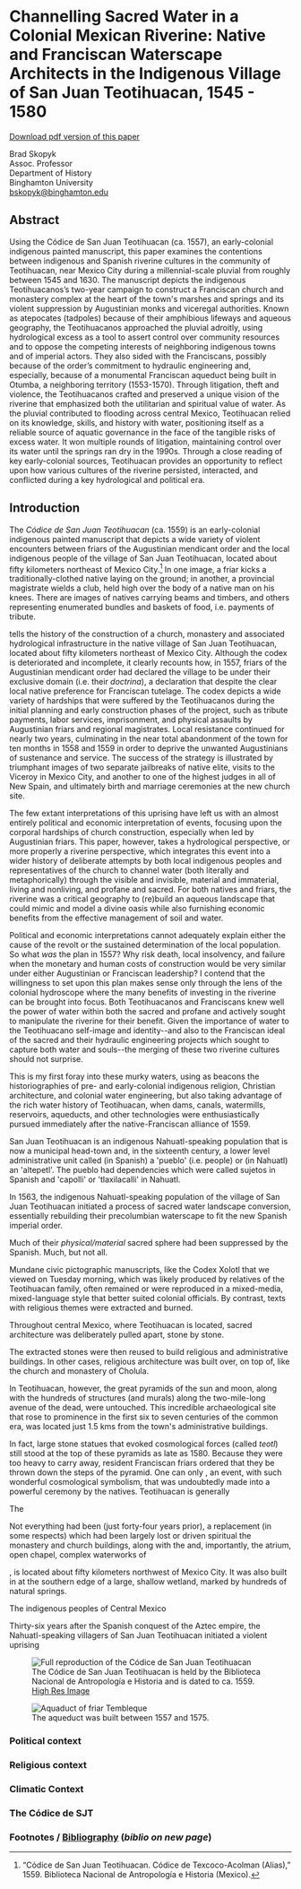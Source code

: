 # Channelling Sacred Water in a Colonial Mexican Riverine: Native and Franciscan Waterscape Architects in the Indigenous Village of San Juan Teotihuacan, 1545 - 1580

[Download pdf version of this paper](https://brad-skopyk.github.io/sjt.pdf)

Brad Skopyk  
Assoc. Professor  
Department of History  
Binghamton University  
[bskopyk@binghamton.edu](mailto:bskopyk@binghamton.edu)  

## Abstract

Using the Códice de San Juan Teotihuacan (ca. 1557), an early-colonial indigenous painted manuscript, this paper examines the contentions between indigenous and Spanish riverine cultures in the community of Teotihuacan, near Mexico City during a millennial-scale pluvial from roughly between 1545 and 1630. The manuscript depicts the indigenous Teotihuacanos’s two-year campaign to construct a Franciscan church and monastery complex at the heart of the town's marshes and springs and its violent suppression by Augustinian monks and viceregal authorities. Known as atepocates (tadpoles) because of their amphibious lifeways and aqueous geography, the Teotihuacanos approached the pluvial adroitly, using hydrological excess as a tool to assert control over community resources and to oppose the competing interests of neighboring indigenous towns and of imperial actors. They also sided with the Franciscans, possibly because of the order’s commitment to hydraulic engineering and, especially, because of a monumental Franciscan aqueduct being built in Otumba, a neighboring territory (1553-1570). Through litigation, theft and violence, the Teotihuacanos crafted and preserved a unique vision of the riverine that emphasized both the utilitarian and spiritual value of water. As the pluvial contributed to flooding across central Mexico, Teotihuacan relied on its knowledge, skills, and history with water, positioning itself as a reliable source of aquatic governance in the face of the tangible risks of excess water. It won multiple rounds of litigation, maintaining control over its water until the springs ran dry in the 1990s. Through a close reading of key early-colonial sources, Teotihuacan provides an opportunity to reflect upon how various cultures of the riverine persisted, interacted, and conflicted during a key hydrological and political era.

## Introduction

The *Códice de San Juan Teotihuacan* (ca. 1559) is an early-colonial indigenous painted manuscript that depicts a wide variety of violent encounters between friars of the Augustinian mendicant order and the local indigenous people of the village of San Juan Teotihuacan, located about fifty kilometers northeast of Mexico City.[^1] In one image, a friar kicks a traditionally-clothed native laying on the ground; in another, a provincial magistrate wields a club, held high over the body of a native man on his knees. There are images of natives carrying beams and timbers, and others representing enumerated bundles and baskets of food, i.e. payments of tribute.

[^1]: “Códice de San Juan Teotihuacan. Códice de Texcoco-Acolman (Alias),” 1559. Biblioteca Nacional de Antropología e Historia (Mexico).

tells the history of the construction of a church, monastery and associated hydrological infrastructure in the native village of San Juan Teotihuacan, located about fifty kilometers northeast of Mexico City. Although the codex is deteriorated and incomplete, it clearly recounts how, in 1557, friars of the Augustinian mendicant order had declared the village to be under their exclusive domain (i.e. their *doctrina*), a declaration that despite the clear local native preference for Franciscan tutelage. The codex depicts a wide variety of hardships that were suffered by the Teotihuacanos during the initial planning and early construction phases of the project, such as tribute payments, labor services, imprisonment, and physical assaults by Augustinian friars and regional magistrates. Local resistance continued for nearly two years, culminating in the near total abandonment of the town for ten months in 1558 and 1559 in order to deprive the unwanted Augustinians of sustenance and service. The success of the strategy is illustrated by triumphant images of two separate jailbreaks of native elite, visits to the Viceroy in Mexico City, and another to one of the highest judges in all of New Spain, and ultimately birth and marriage ceremonies at the new church site.

The few extant interpretations of this uprising have left us with an almost entirely political and economic interpretation of events, focusing upon the corporal hardships of church construction, especially when led by Augustinian friars. This paper, however, takes a hydrological perspective, or more properly a riverine perspective, which integrates this event into a wider history of deliberate attempts by both local indigenous peoples and representatives of the church to channel water (both literally and metaphorically) through the visible and invisible, material and immaterial, living and nonliving, and profane and sacred. For both natives and friars, the riverine was a critical geography to (re)build an aqueous landscape that could mimic and model a divine oasis while also furnishing economic benefits from the effective management of soil and water.

Political and economic interpretations cannot adequately explain either the cause of the revolt or the sustained determination of the local population. So what *was* the plan in 1557? Why risk death, local insolvency, and failure when the monetary and human costs of construction would be very similar under either Augustinian or Franciscan leadership? I contend that the willingness to set upon this plan makes sense only through the lens of the colonial hydroscope where the many benefits of investing in the riverine can be brought into focus. Both Teotihuacanos and Franciscans knew well the power of water within both the sacred and profane and actively sought to manipulate the riverine for their benefit. Given the importance of water to the Teotihuacano self-image and identity--and also to the Franciscan ideal of the sacred and their hydraulic engineering projects which sought to capture both water and souls--the merging of these two riverine cultures should not surprise.

This is my first foray into these murky waters, using as beacons the historiographies of pre- and early-colonial indigenous religion, Christian architecture, and colonial water engineering, but also taking advantage of the rich water history of Teotihuacan, when dams, canals, watermills, reservoirs, aqueducts, and other technologies were enthusiastically pursued immediately after the native-Franciscan alliance of 1559.

San Juan Teotihuacan is an indigenous Nahuatl-speaking population that is now a municipal head-town and, in the sixteenth century, a lower level administrative unit called (in Spanish) a 'pueblo' (i.e. people) or (in Nahuatl) an 'altepetl'. The pueblo had dependencies which were called sujetos in Spanish and 'capolli' or 'tlaxilacalli' in Nahuatl.

In 1563, the indigenous Nahuatl-speaking population of the village of San Juan Teotihuacan initiated a process of sacred water landscape conversion, essentially rebuilding their precolumbian waterscape to fit the new Spanish imperial order.

Much of their *physical/material* sacred sphere had been suppressed by the Spanish. Much, but not all.

Mundane civic pictographic manuscripts, like the Codex Xolotl that we viewed on Tuesday morning, which was likely produced by relatives of the Teotihuacan family, often remained or were reproduced in a mixed-media, mixed-language style that better suited colonial officials. By contrast, texts with religious themes were extracted and burned.

Throughout central Mexico, where Teotihuacan is located, sacred architecture was deliberately pulled apart, stone by stone.

The extracted stones were then reused to build religious and administrative buildings. In other cases, religious architecture was built over, on top of, like the church and monastery of Cholula.

In Teotihuacan, however, the great pyramids of the sun and moon, along with the hundreds of structures (and murals) along the two-mile-long avenue of the dead, were untouched. This incredible archaeological site that rose to prominence in the first six to seven centuries of the common era, was located just 1.5 kms from the town's administrative buildings.

In fact, large stone statues that evoked cosmological forces (called *teotl*) still stood at the top of these pyramids as late as 1580. Because they were too heavy to carry away, resident Franciscan friars ordered that they be thrown down the steps of the pyramid. One can only , an event, with such wonderful cosmological symbolism, that was undoubtedly made into a powerful ceremony by the natives. Teotihuacan is generally

The

Not everything had been (just forty-four years prior), a replacement (in some respects)  which had been largely lost or driven   spiritual the monastery and church buildings, along with the  and, importantly, the atrium, open chapel, complex waterworks  of

,  is located about fifty kilometers northwest of Mexico City. It was also built in at the southern edge of a large, shallow wetland, marked by hundreds of natural springs.

The indigenous peoples of Central Mexico

Thirty-six years after the Spanish conquest of the Aztec empire, the Nahuatl-speaking villagers of San Juan Teotihuacan initiated a violent uprising

<figure>
    <img src="assets/images/codice-sjt-adjust-small.jpg"
         alt="Full reproduction of the Códice de San Juan Teotihuacan">
    <figcaption>The Códice de San Juan Teotihuacan is held by the Biblioteca Nacional de Antropología e Historia and is dated to ca. 1559. <a href="assets/images/codice-sjt-adjust.jpg">High Res Image</a></figcaption>
</figure>

<figure>
    <img src="assets/images/Acueducto_del_Padre_tembleque.jpg"
         alt="Aquaduct of friar Tembleque">
    <figcaption>The aqueduct was built between 1557 and 1575.</figcaption>
</figure>

### Political context

### Religious context

### Climatic Context

### The Códice de SJT

### Footnotes / [Bibliography](https://brad-skopyk.github.io/sjt-sources) (*biblio on new page*)
